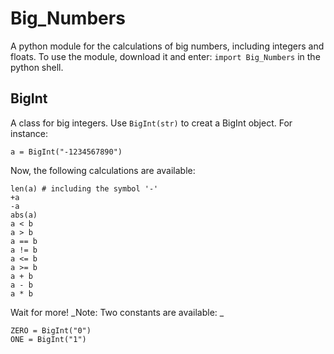 # Big_Numbers
A python module for the calculations of big numbers, including integers and floats.
To use the module, download it and enter: `import Big_Numbers` in the python shell.
## BigInt
A class for big integers.
Use `BigInt(str)` to creat a BigInt object.
For instance:
```
a = BigInt("-1234567890")
```
Now, the following calculations are available:
```
len(a) # including the symbol '-'
+a
-a
abs(a)
a < b
a > b
a == b
a != b
a <= b
a >= b
a + b
a - b
a * b
```
Wait for more!
_Note: Two constants are available: _
```
ZERO = BigInt("0")
ONE = BigInt("1")
```
